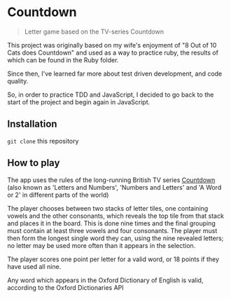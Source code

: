 # Countdown
> Letter game based on the TV-series Countdown

This project was originally based on my wife's enjoyment of "8 Out of 10 Cats does Countdown" and used as a way to practice ruby, the results of which can be found in the Ruby folder.

Since then, I've learned far more about test driven development, and code quality.

So, in order to practice TDD and JavaScript, I decided to go back to the start of the project and begin again in JavaScript.

## Installation

`git clone` this repository

## How to play

The app uses the rules of the long-running British TV series [Countdown](https://www.channel4.com/programmes/countdown) (also known as 'Letters and Numbers', 'Numbers and Letters' and 'A Word or 2' in different parts of the world)

The player chooses between two stacks of letter tiles, one containing vowels and the other consonants, which reveals the top tile from that stack and places it in the board. This is done nine times and the final grouping must contain at least three vowels and four consonants. The player must then form the longest single word they can, using the nine revealed letters; no letter may be used more often than it appears in the selection.

The player scores one point per letter for a valid word, or 18 points if they have used all nine.

Any word which appears in the Oxford Dictionary of English is valid, according to the Oxford Dictionaries API
